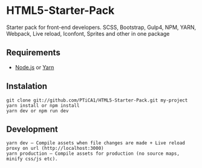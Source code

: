 # HTML5-Starter-Pack
Starter pack for front-end developers. SCSS, Bootstrap, Gulp4, NPM, YARN, Webpack, Live reload, Iconfont, Sprites and other in one package

## Requirements
* [Node.js](https://nodejs.org) or [Yarn](https://yarnpkg.com)

## Instalation
```
git clone git://github.com/PTiCA1/HTML5-Starter-Pack.git my-project
yarn install or npm install
yarn dev or npm run dev
```

## Development
```
yarn dev — Compile assets when file changes are made + Live reload proxy on url (http://localhost:3000)
yarn production — Compile assets for production (no source maps, minify css/js etc).
```
